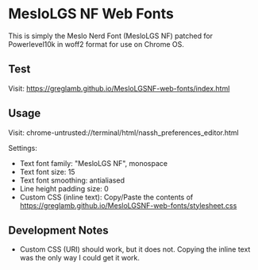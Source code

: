 # MesloLGS NF Web Fonts

This is simply the Meslo Nerd Font (MesloLGS NF) patched for Powerlevel10k in woff2 format for use on Chrome OS.

## Test

Visit: https://greglamb.github.io/MesloLGSNF-web-fonts/index.html

## Usage

Visit: chrome-untrusted://terminal/html/nassh_preferences_editor.html

Settings:

- Text font family: "MesloLGS NF", monospace
- Text font size: 15
- Text font smoothing: antialiased
- Line height padding size: 0
- Custom CSS (inline text): Copy/Paste the contents of https://greglamb.github.io/MesloLGSNF-web-fonts/stylesheet.css

## Development Notes

- Custom CSS (URI) should work, but it does not. Copying the inline text was the only way I could get it work.